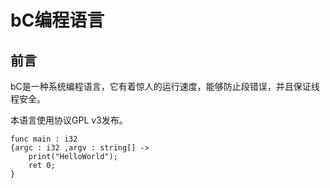 # bC编程语言

## 前言

bC是一种系统编程语言，它有着惊人的运行速度，能够防止段错误，并且保证线程安全。

本语言使用协议GPL v3发布。

~~~
func main : i32
{argc : i32 ,argv : string[] ->
	print("HelloWorld");
	ret 0;
}
~~~

